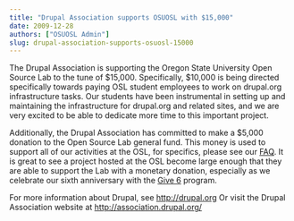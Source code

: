 ```yaml
---
title: "Drupal Association supports OSUOSL with $15,000"
date: 2009-12-28
authors: ["OSUOSL Admin"]
slug: drupal-association-supports-osuosl-15000
---
```


The Drupal Association is supporting the Oregon State University Open Source Lab
to the tune of $15,000. Specifically, $10,000 is being directed specifically
towards paying OSL student employees to work on drupal.org infrastructure tasks.
Our students have been instrumental in setting up and maintaining the
infrastructure for drupal.org and related sites, and we are very excited to be
able to dedicate more time to this important project.

Additionally, the Drupal Association has committed to make a $5,000 donation to
the Open Source Lab general fund. This money is used to support all of our
activities at the OSL, for specifics, please see our [FAQ](/faq). 
It is great to see a project hosted at the OSL become large enough that 
they are able to support the Lab with a monetary donation, especially as we 
celebrate our sixth anniversary with the [Give 6](/donate/buildthefuture) program.

For more information about Drupal, see http://drupal.org Or visit the Drupal
Association website at http://association.drupal.org/
